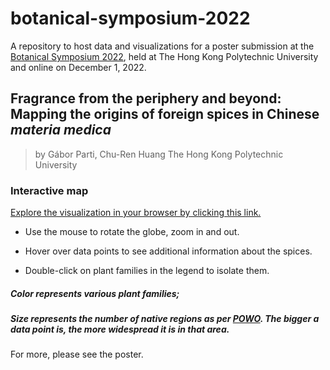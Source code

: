 # botanical-symposium-2022

A repository to host data and visualizations for a poster submission at the [Botanical Symposium 2022](https://event.fourwaves.com/botanicalsymposium2022/pages), held at The Hong Kong Polytechnic University and online on December 1, 2022.

## Fragrance from the periphery and beyond: Mapping the origins of foreign spices in Chinese *materia medica*

> by Gábor Parti, Chu-Ren Huang
> The Hong Kong Polytechnic University

### Interactive map

[Explore the visualization in your browser by clicking this link.](https://htmlpreview.github.io/?https://github.com/partigabor/botanical-symposium-2022/blob/main/distribution.html)

* Use the mouse to rotate the globe, zoom in and out.

* Hover over data points to see additional information about the spices.

* Double-click on plant families in the legend to isolate them.

##### Color represents various plant families;

##### Size represents the number of native regions as per [POWO](https://powo.science.kew.org/). The bigger a data point is, the more widespread it is in that area.

For more, please see the poster.
